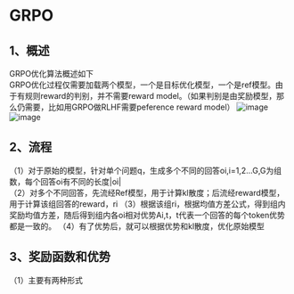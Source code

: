 # GRPO
## 1、概述
GRPO优化算法概述如下  
GRPO优化过程仅需要加载两个模型，一个是目标优化模型，一个是ref模型。由于有规则reward的判别，并不需要reward model。（如果判别是由奖励模型，那么仍需要，比如用GRPO做RLHF需要peference reward model）
![image](https://github.com/user-attachments/assets/55ca4e65-6777-4f37-8409-3ce5378081ef)
![image](https://github.com/user-attachments/assets/da0bb7dd-0772-48d7-8f65-5a1569320dbd)
## 2、流程  
（1）对于原始的模型，针对单个问题q，生成多个不同的回答oi,i=1,2...G,G为组数，每个回答oi有不同的长度|oi|  
（2）对多个不同回答，先流经Ref模型，用于计算kl散度；后流经reward模型，用于计算该组回答的reward，ri
（3）根据该组ri，根据均值方差公式，得到组内奖励均值方差，随后得到组内各oi相对优势Ai,t，t代表一个回答的每个token优势都是一致的。
（4）有了优势后，就可以根据优势和kl散度，优化原始模型  
## 3、奖励函数和优势  
（1）主要有两种形式
